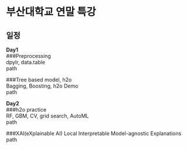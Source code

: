# 부산대학교 연말 특강


일정  
------------  
**Day1**   
###Preprocessing  
dpylr, data.table  
path  

###Tree based model, h2o  
Bagging, Boosting, h2o Demo  
path  

**Day2**   
###h2o practice  
RF, GBM, CV, grid search, AutoML  
path  

###XAI(eXplainable AI)
Local Interpretable Model-agnostic Explanations
path  
